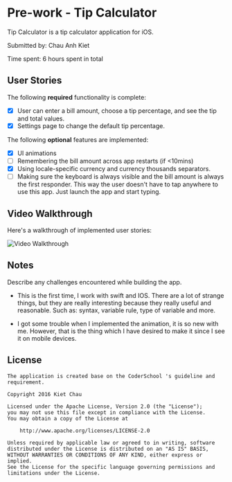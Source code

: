# Pre-work - Tip Calculator

Tip Calculator is a tip calculator application for iOS.

Submitted by: Chau Anh Kiet

Time spent: 6 hours spent in total

## User Stories

The following **required** functionality is complete:

* [X] User can enter a bill amount, choose a tip percentage, and see the tip and total values.
* [X] Settings page to change the default tip percentage.

The following **optional** features are implemented:
* [X] UI animations
* [ ] Remembering the bill amount across app restarts (if <10mins)
* [X] Using locale-specific currency and currency thousands separators.
* [ ] Making sure the keyboard is always visible and the bill amount is always the first responder. This way the user doesn't have to tap anywhere to use this app. Just launch the app and start typing.

## Video Walkthrough 

Here's a walkthrough of implemented user stories:

![Video Walkthrough](http://i.imgur.com/mSyC1Yt.gifv)

## Notes

Describe any challenges encountered while building the app.

- This is the first time, I work with swift and IOS. There are a lot of strange things, but they are really interesting because they really useful and reasonable. Such as: syntax, variable rule, type of variable and more.

- I got some trouble when I implemented the animation, it is so new with me. However, that is the thing which I have desired to make it since I see it on mobile devices.

## License
    The application is created base on the CoderSchool 's guideline and requirement.
    
    Copyright 2016 Kiet Chau

    Licensed under the Apache License, Version 2.0 (the "License");
    you may not use this file except in compliance with the License.
    You may obtain a copy of the License at

        http://www.apache.org/licenses/LICENSE-2.0

    Unless required by applicable law or agreed to in writing, software
    distributed under the License is distributed on an "AS IS" BASIS,
    WITHOUT WARRANTIES OR CONDITIONS OF ANY KIND, either express or implied.
    See the License for the specific language governing permissions and
    limitations under the License.
